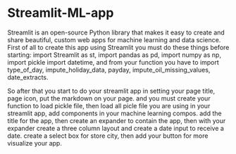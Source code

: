 # Streamlit-ML-app
Streamlit is an open-source Python library that makes it easy to create and share beautiful, custom web apps for machine learning and data science. 
First of all to create this app using Streamlit you must do these things before starting:
import Streamlit as st, 
import pandas as pd, 
import numpy as np, 
import pickle
import datetime, and from your function you have to import type_of_day, impute_holiday_data, payday, impute_oil_missing_values, date_extracts.

So after that you start to do your streamlit app in setting your page title, page icon, put the markdown on your page.
and you must create your function to load pickle file, then load all picle file you are using in your streamlit app, add components in your machine learning compos.
add the title for the app, then create an expander to contain the app, then with your expander create a three column layout and create a date input to receive a date.
create a select box for store city, then add your button for more visualize your app.
